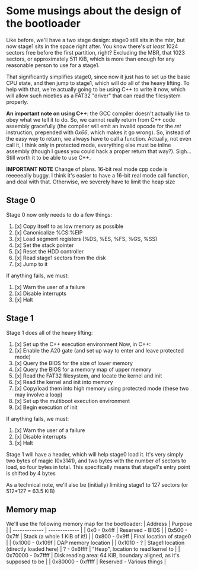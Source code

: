 # Some musings about the design of the bootloader

Like before, we'll have a two stage design: stage0 still sits in the mbr, but now stage1 sits in the space right after. You know there's _at least_ 1024 sectors free before the first partition, right? Excluding the MBR, that 1023 sectors, or approximately 511 KiB, which is more than enough for any reasonable person to use for a stage1. 

That significantly simplifies stage0, since now it just has to set up the basic CPU state, and then jump to stage1, which will do all of the heavy lifting. To help with that, we're actually going to be using C++ to write it now, which will allow such niceties as a FAT32 "driver" that can read the filesystem properly.

**An important note on using C++**: the GCC compiler doesn't actually like to obey what we tell it to do. So, we cannot really return from C++ code assembly gracefully (the compiler will emit an invalid opcode for the _ret_ instruction, prepended with _0x66_, which makes it go wrong). So, instead of the easy way to return, we always have to call a function. Actually, not even call it, I think only in protected mode, everything else must be inline assembly (though I guess you could hack a proper return that way?). Sigh... Still worth it to be able to use C++.

**IMPORTANT NOTE** Change of plans. 16-bit real mode cpp code is reeeeeally buggy. I think it's easier to have a 16-bit real mode call function, and deal with that. Otherwise, we severely have to limit the heap size

## Stage 0

Stage 0 now only needs to do a few things:
1) [x] Copy itself to as low memory as possible
2) [x] Canonicalize %CS:%EIP
3) [x] Load segment registers (%DS, %ES, %FS, %GS, %SS)
4) [x] Set the stack pointer
5) [x] Reset the HDD controller
6) [x] Read stage1 sectors from the disk
7) [x] Jump to it

If anything fails, we must:
1) [x] Warn the user of a failure
2) [x] Disable interrupts
3) [x] Halt

## Stage 1

Stage 1 does all of the heavy lifting:
1) [x] Set up the C++ execution environment
Now, in C++:
2) [x] Enable the A20 gate (and set up way to enter and leave protected mode)
3) [x] Query the BIOS for the size of lower memory
4) [x] Query the BIOS for a memory map of upper memory
5) [x] Read the FAT32 filesystem, and locate the kernel and init
6) [x] Read the kernel and init into memory
7) [x] Copy/load them into high memory using protected mode (these two may involve a loop)
8) [x] Set up the multiboot execution environment
9) [x] Begin execution of init

If anything fails, we must:
1) [x] Warn the user of a failure
2) [x] Disable interrupts
3) [x] Halt

Stage 1 will have a header, which will help stage0 load it. It's very simply two bytes of magic (0x3141), and two bytes with the number of sectors to load, so four bytes in total.
This specifically means that stage1's entry point is shifted by 4 bytes

As a technical note, we'll also be (initially) limiting stage1 to 127 sectors (or 512*127 = 63.5 KiB)

## Memory map
We'll use the following memory map for the bootloader:
| Address       | Purpose       |
| ------------- | ------------- |
| 0x0 - 0x4ff   | Reserved - BIOS |
| 0x500 - 0x7ff | Stack (a whole 1 KiB of it!) |
| 0x800 - 0x9ff | Final location of stage0 |
| 0x1000 - 0x109f | DAP memory location |
| 0x1010 - ?     | Stage1 location (directly loaded here)
| ? - 0x6ffff   | "Heap", location to read kernel to |
| 0x70000 - 0x7ffff | Disk reading area: 64 KiB, boundary aligned, as it's supposed to be |
| 0x80000 - 0xfffff | Reserved - Various things |